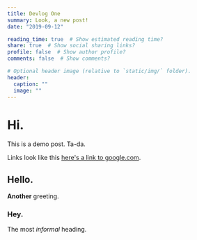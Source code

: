 ```yaml
---
title: Devlog One
summary: Look, a new post!
date: "2019-09-12"

reading_time: true  # Show estimated reading time?
share: true  # Show social sharing links?
profile: false  # Show author profile?
comments: false  # Show comments?

# Optional header image (relative to `static/img/` folder).
header:
  caption: ""
  image: ""
---
```


# Hi.

This is a demo post. Ta-da.

Links look like this [here's a link to google.com](http://google.com).

## Hello.

**Another** greeting. 

### Hey.

The most _informal_ heading.
